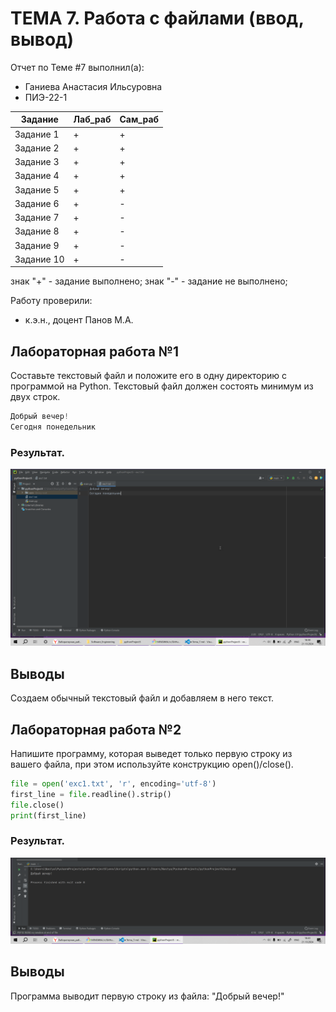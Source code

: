 # ТЕМА 7. Работа с файлами (ввод, вывод)
Отчет по Теме #7 выполнил(а):
- Ганиева Анастасия Ильсуровна
- ПИЭ-22-1

| Задание | Лаб_раб | Сам_раб |
| ------ | ------ | ------ |
| Задание 1 | + | + |
| Задание 2 | + | + |
| Задание 3 | + | + |
| Задание 4 | + | + |
| Задание 5 | + | + |
| Задание 6 | + | - |
| Задание 7 | + | - |
| Задание 8 | + | - |
| Задание 9 | + | - |
| Задание 10 | + | - |

знак "+" - задание выполнено; знак "-" - задание не выполнено;

Работу проверили:
- к.э.н., доцент Панов М.А.

## Лабораторная работа №1

Составьте текстовый файл и положите его в одну директорию с программой на Python. Текстовый файл должен состоять минимум из двух строк.

```python
Добрый вечер!
Сегодня понедельник
```
### Результат.

![image](https://github.com/GanievaAnastasiia/Software_Engineering/blob/Тема_7/images7/1.png)

## Выводы

Создаем обычный текстовый файл и добавляем в него текст.

## Лабораторная работа №2

Напишите программу, которая выведет только первую строку из вашего файла, при этом используйте конструкцию open()/close().

```python
file = open('exc1.txt', 'r', encoding='utf-8')
first_line = file.readline().strip()
file.close()
print(first_line)
```
### Результат.

![image](https://github.com/GanievaAnastasiia/Software_Engineering/blob/Тема_7/images7/2.png)

## Выводы

Программа выводит первую строку из файла: "Добрый вечер!"